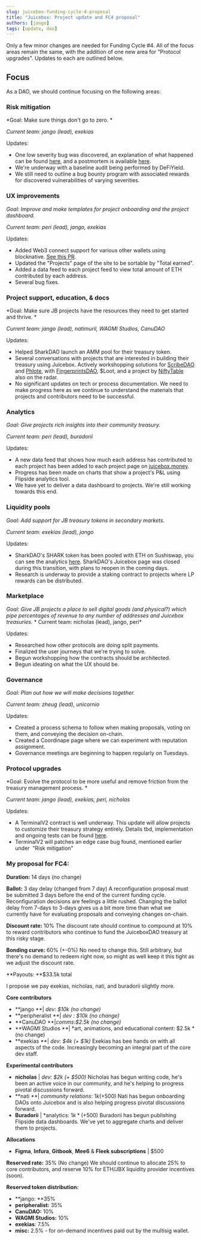 ```yaml
---
slug: juicebox-funding-cycle-4-proposal
title: "Juicebox: Project update and FC4 proposal"
authors: [jango]
tags: [update, dao]
---
```


Only a few minor changes are needed for Funding Cycle #4. All of the focus areas remain the same, with the addition of one new area for "Protocol upgrades". Updates to each are outlined below.

## Focus

As a DAO, we should continue focusing on the following areas:

### Risk mitigation 

*Goal: Make sure things don't go to zero. *

*Current team: jango (lead), exekias*

Updates: 

- One low severity bug was discovered, an explanation of what happened can be found [here](/blog/juicebox-postmortem-of-low-severity-bug-discovered-8-18-2021/), and a postmortem is available [here](https://github.com/jbx-protocol/juice-security/blob/main/incidents/08-18-2021.md).
- We're underway with a baseline audit being performed by DeFiYield.
- We still need to outline a bug bounty program with associated rewards for discovered vulnerabilities of varying severities.

### UX improvements 

*Goal: Improve and make templates for project onboarding and the project dashboard.*

*Current team: peri (lead), jango, exekias*

Updates:

- Added Web3 connect support for various other wallets using blocknative. [See this PR](https://github.com/jbx-protocol/juice-juicehouse/pull/105).
- Updated the "Projects" page of the site to be sortable by "Total earned".
- Added a data feed to each project feed to view total amount of ETH contributed by each address.
- Several bug fixes.

### Project support, education, & docs

*Goal: Make sure JB projects have the resources they need to get started and thrive. *

*Current team: jango (lead), natimuril, WAGMI Studios, CanuDAO*

Updates:

- Helped SharkDAO launch an AMM pool for their treasury token.
- Several conversations with projects that are interested in building their treasury using Juicebox. Actively workshopping solutions for [ScribeDAO](https://twitter.com/scribedao) and [Phlote](https://phlote.xyz/), with [FingerprintsDAO](https://twitter.com/FingerprintsDAO), $Loot, and a project by [NiftyTable](https://twitter.com/NiftyTabIe) also on the radar.
- No significant updates on tech or process documentation. We need to make progress here as we continue to understand the materials that projects and contributors need to be successful.

### Analytics 

*Goal: Give projects rich insights into their community treasury.*

*Current team: peri (lead), buradorii*

Updates:

- A new data feed that shows how much each address has contributed to each project has been added to each project page on [juicebox.money](https://juicebox.money).
- Progress has been made on charts that show a project's P&L using Flipside analytics tool.
- We have yet to deliver a data dashboard to projects. We're still working towards this end.

### Liquidity pools

*Goal: Add support for JB treasury tokens in secondary markets.*

*Current team: exekias (lead), jango*

Updates:

- SharkDAO's SHARK token has been pooled with ETH on Sushiswap, you can see the analytics [here](https://analytics.sushi.com/tokens/0x232afce9f1b3aae7cb408e482e847250843db931). SharkDAO's Juicebox page was closed during this transition, with plans to reopen in the coming days. 
- Research is underway to provide a staking contract to projects where LP rewards can be distributed.

### Marketplace

*Goal: Give JB projects a place to sell digital goods (and physical?) which pipe percentages of revenue to any number of addresses and Juicebox treasuries.*
*
Current team: nicholas (lead), jango, peri*

Updates:

- Researched how other protocols are doing split payments.
- Finalized the user journeys that we're trying to solve.
- Begun workshopping how the contracts should be architected.
- Begun ideating on what the UX should be.

### Governance

*Goal: Plan out how we will make decisions together.*

*Current team: zheug (lead), unicornio*

Updates:

- Created a process schema to follow when making proposals, voting on them, and conveying the decision on-chain.
- Created a Coordinape page where we can experiment with reputation assignment.
- Governance meetings are beginning to happen regularly on Tuesdays.

### Protocol upgrades  

*Goal: Evolve the protocol to be more useful and remove friction from the treasury management process. *

C*urrent team: jango (lead), exekias, peri, nicholas*

Updates:

- A TerminalV2 contract is well underway. This update will allow projects to customize their treasury strategy entirely. Details tbd, implementation and ongoing tests can be found [here](https://github.com/jbx-protocol/juice-juicehouse/tree/version/2).
- TerminalV2 will patches an edge case bug found, mentioned earlier under  "Risk mitigation"

### My proposal for FC4:

**Duration:** 14 days (no change)

**Ballot:** 3 day delay (changed from 7 day)
A reconfiguration proposal must be submitted 3 days before the end of the current funding cycle. Reconfiguration decisions are feelings a little rushed. Changing the ballot delay from 7-days to 3-days gives us a bit more time than what we currently have for evaluating proposals and conveying changes on-chain.

**Discount rate:** 10% 
The discount rate should continue to compound at 10% to reward contributors who continue to fund the JuiceboxDAO treasury at this risky stage.

**Bonding curve:** 60% (+-0%)
No need to change this. Still arbitrary, but there's no demand to redeem right now, so might as well keep it this tight as we adjust the discount rate.

**Payouts: **$33.5k total 

I propose we pay exekias, nicholas, nati, and buradorii slightly more. 

**Core contributors**

- **jango **| *dev: $10k (no change)*
- **peripheralist **| *dev : $10k (no change)*
- **CanuDAO **|*comms:$2.5k (no change)*
- **WAGMI Studios **| *art, animations, and educational content: $2.5k *(no change)
- **exekias **| *dev: $4k (+ $1k)*
Exekias has bee hands on with all aspects of the code. Increasingly becoming an integral part of the core dev staff.

**Experimental contributors**

- **nicholas** | *dev: $2k (+ $500)*
Nicholas has begun writing code, he's been an active voice in our community, and he's helping to progress pivotal discussions forward.
- **nati **| *community relations*: $1k (+$500)
Nati has begun onboarding DAOs onto Juicebox and is also helping progress pivotal discussions forward.
- **Buradorii** | *analytics: $1k *(+$500)
Buradorii has begun publishing Flipside data dashboards. We've yet to aggregate charts and deliver them to projects.

**Allocations**

- **Figma**, **Infura**, **Gitbook**, **Mee6** & **Fleek subscriptions** | $500

**Reserved rate:** 35% (No change)
We should continue to allocate 25% to core contributors, and reserve 10% for ETH/JBX liquidity provider incentives (soon).

**Reserved token distribution:**

- **jango: **35%
- **peripheralist:** 35%
- **CanuDAO:** 10%
- **WAGMI Studios:** 10%
- **exekias**: 7.5%
- **misc:** 2.5% - for on-demand incentives paid out by the multisig wallet.
